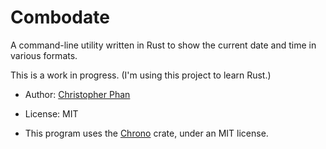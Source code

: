 # Combodate

A command-line utility written in Rust to show the current date and time in
various formats.

This is a work in progress. (I'm using this project to learn Rust.)

- Author: [Christopher Phan](https://chrisphan.com)

- License: MIT

- This program uses the [Chrono](https://github.com/chronotope/chrono) crate,
  under an MIT license.
